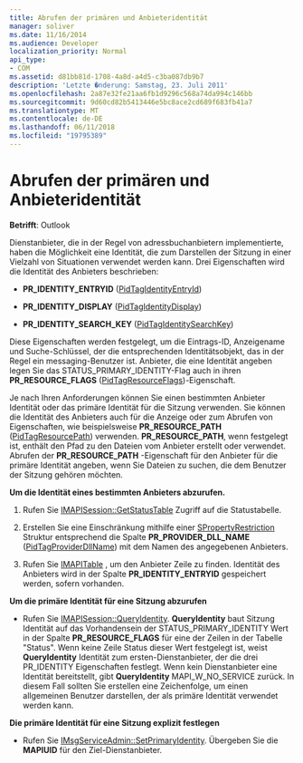 ```yaml
---
title: Abrufen der primären und Anbieteridentität
manager: soliver
ms.date: 11/16/2014
ms.audience: Developer
localization_priority: Normal
api_type:
- COM
ms.assetid: d81bb81d-1708-4a8d-a4d5-c3ba087db9b7
description: 'Letzte �nderung: Samstag, 23. Juli 2011'
ms.openlocfilehash: 2a87e32fe21aa6fb1d9296c568a74da994c146bb
ms.sourcegitcommit: 9d60cd82b5413446e5bc8ace2cd689f683fb41a7
ms.translationtype: MT
ms.contentlocale: de-DE
ms.lasthandoff: 06/11/2018
ms.locfileid: "19795389"
---
```

# <a name="retrieving-primary-and-provider-identity"></a>Abrufen der primären und Anbieteridentität

  
  
**Betrifft**: Outlook 
  
Dienstanbieter, die in der Regel von adressbuchanbietern implementierte, haben die Möglichkeit eine Identität, die zum Darstellen der Sitzung in einer Vielzahl von Situationen verwendet werden kann. Drei Eigenschaften wird die Identität des Anbieters beschrieben:
  
- **PR_IDENTITY_ENTRYID** ([PidTagIdentityEntryId](pidtagidentityentryid-canonical-property.md)) 
    
- **PR_IDENTITY_DISPLAY** ([PidTagIdentityDisplay](pidtagidentitydisplay-canonical-property.md)) 
    
- **PR_IDENTITY_SEARCH_KEY** ([PidTagIdentitySearchKey](pidtagidentitysearchkey-canonical-property.md)) 
    
Diese Eigenschaften werden festgelegt, um die Eintrags-ID, Anzeigename und Suche-Schlüssel, der die entsprechenden Identitätsobjekt, das in der Regel ein messaging-Benutzer ist. Anbieter, die eine Identität angeben legen Sie das STATUS_PRIMARY_IDENTITY-Flag auch in ihren **PR_RESOURCE_FLAGS** ([PidTagResourceFlags](pidtagresourceflags-canonical-property.md))-Eigenschaft.
  
Je nach Ihren Anforderungen können Sie einen bestimmten Anbieter Identität oder das primäre Identität für die Sitzung verwenden. Sie können die Identität des Anbieters auch für die Anzeige oder zum Abrufen von Eigenschaften, wie beispielsweise **PR_RESOURCE_PATH** ([PidTagResourcePath](pidtagresourcepath-canonical-property.md)) verwenden. **PR_RESOURCE_PATH**, wenn festgelegt ist, enthält den Pfad zu den Dateien vom Anbieter erstellt oder verwendet. Abrufen der **PR_RESOURCE_PATH** -Eigenschaft für den Anbieter für die primäre Identität angeben, wenn Sie Dateien zu suchen, die dem Benutzer der Sitzung gehören möchten. 
  
 **Um die Identität eines bestimmten Anbieters abzurufen.**
  
1. Rufen Sie [IMAPISession::GetStatusTable](imapisession-getstatustable.md) Zugriff auf die Statustabelle. 
    
2. Erstellen Sie eine Einschränkung mithilfe einer [SPropertyRestriction](spropertyrestriction.md) Struktur entsprechend die Spalte **PR_PROVIDER_DLL_NAME** ([PidTagProviderDllName](pidtagproviderdllname-canonical-property.md)) mit dem Namen des angegebenen Anbieters. 
    
3. Rufen Sie [IMAPITable](imapitable-findrow.md) , um den Anbieter Zeile zu finden. Identität des Anbieters wird in der Spalte **PR_IDENTITY_ENTRYID** gespeichert werden, sofern vorhanden. 
    
 **Um die primäre Identität für eine Sitzung abzurufen**
  
- Rufen Sie [IMAPISession::QueryIdentity](imapisession-queryidentity.md). **QueryIdentity** baut Sitzung Identität auf das Vorhandensein der STATUS_PRIMARY_IDENTITY Wert in der Spalte **PR_RESOURCE_FLAGS** für eine der Zeilen in der Tabelle "Status". Wenn keine Zeile Status dieser Wert festgelegt ist, weist **QueryIdentity** Identität zum ersten-Dienstanbieter, der die drei PR_IDENTITY Eigenschaften festlegt. Wenn kein Dienstanbieter eine Identität bereitstellt, gibt **QueryIdentity** MAPI_W_NO_SERVICE zurück. In diesem Fall sollten Sie erstellen eine Zeichenfolge, um einen allgemeinen Benutzer darstellen, der als primäre Identität verwendet werden kann. 
    
 **Die primäre Identität für eine Sitzung explizit festlegen**
  
- Rufen Sie [IMsgServiceAdmin::SetPrimaryIdentity](imsgserviceadmin-setprimaryidentity.md). Übergeben Sie die **MAPIUID** für den Ziel-Dienstanbieter. 
    

